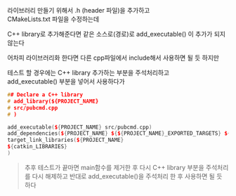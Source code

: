 라이브러리 만들기 위해서 .h (header 파일)을 추가하고  
CMakeLists.txt 파일을 수정하는데  

C++ library로 추가해준다면 같은 소스로(경로)로 add_executable() 이 추가가 되지 않는다   

어차피 라이브러리화 한다면 다른 cpp파일에서 include해서 사용하면 될 듯 하지만  

테스트 할 경우에는 C++ library 추가하는 부분을 주석처리하고  
add_executable() 부분을 넣어서 사용하다가 


```cpp
## Declare a C++ library
# add_library(${PROJECT_NAME}
# src/pubcmd.cpp
# )

add_executable(${PROJECT_NAME} src/pubcmd.cpp)
add_dependencies(${PROJECT_NAME} ${${PROJECT_NAME}_EXPORTED_TARGETS} ${catkin_EXPORTED_TARGETS})
target_link_libraries(${PROJECT_NAME}
${catkin_LIBRARIES}
)
```

> 추후  테스트가 끝마면 main함수를 제거한 후  다시 C++ library 부분을 주석처리를 다시 해제하고 
반대로 add_executable()을 주석처리 한 후 사용하면 될 듯 하다


